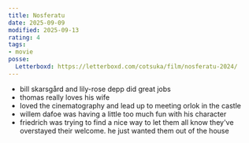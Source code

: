 ```yaml
---
title: Nosferatu
date: 2025-09-09
modified: 2025-09-13
rating: 4
tags:
- movie
posse:
  Letterboxd: https://letterboxd.com/cotsuka/film/nosferatu-2024/
---
```


- bill skarsgård and lily-rose depp did great jobs
- thomas really loves his wife
- loved the cinematography and lead up to meeting orlok in the castle
- willem dafoe was having a little too much fun with his character
- friedrich was trying to find a nice way to let them all know they've overstayed their welcome. he just wanted them out of the house